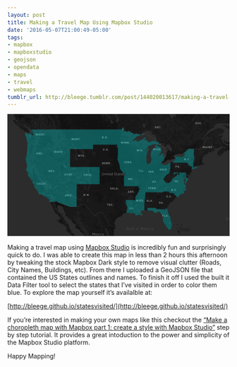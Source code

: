 ```yaml
---
layout: post
title: Making a Travel Map Using Mapbox Studio
date: '2016-05-07T21:00:49-05:00'
tags:
- mapbox
- mapboxstudio
- geojson
- opendata
- maps
- travel
- webmaps
tumblr_url: http://bleege.tumblr.com/post/144020013617/making-a-travel-map-using-mapbox-studio-is
---
```


![](/tumblr_files/tumblr_o6u5ldOUv81rsjbmgo1_1280.png)

Making a travel map using [Mapbox Studio](https://www.mapbox.com/mapbox-studio/) is incredibly fun and surprisingly quick to do.  I was able to create this map in less than 2 hours this afternoon by tweaking the stock Mapbox Dark style to remove visual clutter (Roads, City Names, Buildings, etc).  From there I uploaded a GeoJSON file that contained the US States outlines and names.  To finish it off I used the built it Data Filter tool to select the states that I’ve visited in order to color them blue.  To explore the map yourself it’s availalble at:

[http://bleege.github.io/statesvisited/](http://bleege.github.io/statesvisited/)

If you’re interested in making your own maps like this checkout the [“Make a choropleth map with Mapbox part 1: create a style with Mapbox Studio”](https://www.mapbox.com/help/choropleth-studio-gl-pt-1/) step by step tutorial.  It provides a great intoduction to the power and simplicity of the Mapbox Studio platform.

Happy Mapping!
